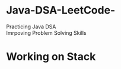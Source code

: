 # Java-DSA-LeetCode-
 Practicing Java DSA <br />
Imrpoving Problem Solving Skills <br />
#  Working on Stack <br/>
